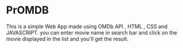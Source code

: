 # PrOMDB
This is a simple Web App made using OMDb API , HTML , CSS and JAVASCRIPT.
you can enter movie name in search bar and click on the movie displayed in the list and you'll get the result.
